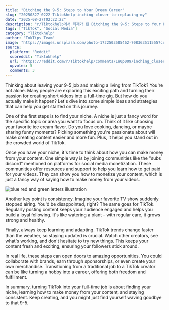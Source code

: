 ```yaml
---
title: "Ditching the 9-5: Steps to Your Dream Career"
slug: "20250827-0222-Tiktokhelp-inching-closer-to-replacing-my"
date: "2025-08-27T02:22:22"
description: "r/Tiktokhelp에서 화제가 된 Ditching the 9-5: Steps to Your Dream Career에 대한 깊이 있는 분석과 인사이트"
tags: ["TikTok", "Social Media"]
category: "Tiktokhelp"
author: "TokTips Team"
image: "https://images.unsplash.com/photo-1722503585462-708363511555?crop=entropy&cs=tinysrgb&fit=max&fm=jpg&ixid=M3w3OTU0NDF8MHwxfHNlYXJjaHw0Nnx8dGlrdG9rfGVufDF8MHx8fDE3NTYyMjg5MzN8MA&ixlib=rb-4.1.0&q=80&w=1080"
source:
  platform: "Reddit"
  subreddit: "Tiktokhelp"
  url: "https://reddit.com/r/Tiktokhelp/comments/1n0p009/inching_closer_to_replacing_my_95/"
  upvotes: 5
  comments: 3
---
```


Thinking about leaving your 9-5 job and making a living from TikTok? You're not alone. Many people are exploring this exciting path and turning their passion for creating short videos into a full-time gig. But how do you actually make it happen? Let's dive into some simple ideas and strategies that can help you get started on this journey.

One of the first steps is to find your niche. A niche is just a fancy word for the specific topic or area you want to focus on. Think of it like choosing your favorite ice cream flavor. Do you love cooking, dancing, or maybe sharing funny moments? Picking something you're passionate about will make creating content easier and more fun. Plus, it helps you stand out in the crowded world of TikTok.

Once you have your niche, it's time to think about how you can make money from your content. One simple way is by joining communities like the "subs discord" mentioned on platforms for social media monetization. These communities offer resources and support to help you learn how to get paid for your videos. They can show you how to monetize your content, which is just a fancy way of saying how to make money from your videos.

![blue red and green letters illustration](https://images.unsplash.com/photo-1611162617213-7d7a39e9b1d7?crop=entropy&cs=tinysrgb&fit=max&fm=jpg&ixid=M3w3OTU0NDF8MHwxfHNlYXJjaHwyfHxzb2NpYWwlMjBtZWRpYXxlbnwxfDB8fHwxNzU2Mjg5MzQfDA&ixlib=rb-4.1.0&q=80&w=1080)

Another key point is consistency. Imagine your favorite TV show suddenly stopped airing. You'd be disappointed, right? The same goes for TikTok. Regularly posting content keeps your audience engaged and helps you build a loyal following. It's like watering a plant – with regular care, it grows strong and healthy.

Finally, always keep learning and adapting. TikTok trends change faster than the weather, so staying updated is crucial. Watch other creators, see what's working, and don't hesitate to try new things. This keeps your content fresh and exciting, ensuring your followers stick around.

In real life, these steps can open doors to amazing opportunities. You could collaborate with brands, earn through sponsorships, or even create your own merchandise. Transitioning from a traditional job to a TikTok creator can be like turning a hobby into a career, offering both freedom and fulfillment.

In summary, turning TikTok into your full-time job is about finding your niche, learning how to make money from your content, and staying consistent. Keep creating, and you might just find yourself waving goodbye to that 9-5.

